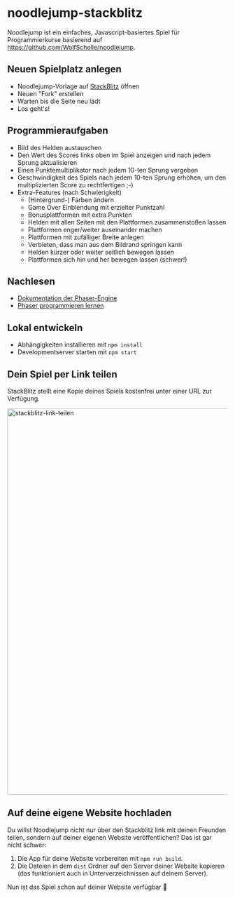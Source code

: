 # noodlejump-stackblitz

Noodlejump ist ein einfaches, Javascript-basiertes Spiel für Programmierkurse basierend auf <https://github.com/WolfScholle/noodlejump>.

## Neuen Spielplatz anlegen

* Noodlejump-Vorlage auf [StackBlitz](https://stackblitz.com/edit/noodlejump-spielplatz) öffnen
* Neuen "Fork" erstellen
* Warten bis die Seite neu lädt
* Los geht's!

## Programmieraufgaben

* Bild des Helden austauschen
* Den Wert des Scores links oben im Spiel anzeigen und nach jedem Sprung aktualisieren
* Einen Punktemultiplikator nach jedem 10-ten Sprung vergeben
* Geschwindigkeit des Spiels nach jedem 10-ten Sprung erhöhen, um den multiplizierten Score zu rechtfertigen ;-)
* Extra-Features (nach Schwierigkeit)
  * (Hintergrund-) Farben ändern
  * Game Over Einblendung mit erzielter Punktzahl
  * Bonusplattformen mit extra Punkten
  * Helden mit allen Seiten mit den Plattformen zusammenstoßen lassen
  * Plattformen enger/weiter auseinander machen
  * Plattformen mit zufälliger Breite anlegen
  * Verbieten, dass man aus dem Bildrand springen kann
  * Helden kürzer oder weiter seitlich bewegen lassen
  * Plattformen sich hin und her bewegen lassen (schwer!)

## Nachlesen

* [Dokumentation der Phaser-Engine](https://photonstorm.github.io/phaser-ce/)
* [Phaser programmieren lernen](https://phaser.io/learn)

## Lokal entwickeln

* Abhängigkeiten installieren mit `npm install`
* Developmentserver starten mit `npm start`

## Dein Spiel per Link teilen

StackBlitz stellt eine Kopie deines Spiels kostenfrei unter einer URL zur Verfügung.

<img width="881" alt="stackblitz-link-teilen" src="https://user-images.githubusercontent.com/15232701/111906564-59e38880-8a51-11eb-8126-c026fffd4cf5.png">

## Auf deine eigene Website hochladen

Du willst Noodlejump nicht nur über den Stackblitz link mit deinen Freunden teilen, sondern auf deiner eigenen Website veröffentlichen? Das ist gar nicht schwer:

1. Die App für deine Website vorbereiten mit `npm run build`.
2. Die Dateien in dem `dist` Ordner auf den Server deiner Website kopieren (das funktioniert auch in Unterverzeichnissen auf deinem Server).

Nun ist das Spiel schon auf deiner Website verfügbar 🥳
